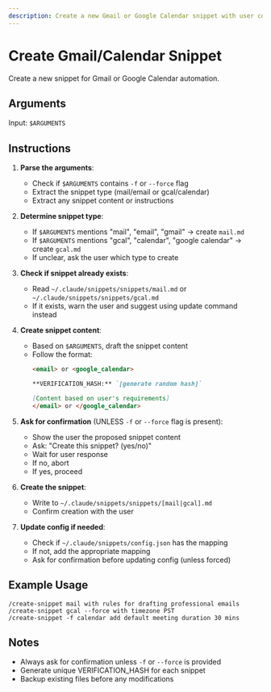 ```yaml
---
description: Create a new Gmail or Google Calendar snippet with user confirmation
---
```


# Create Gmail/Calendar Snippet

Create a new snippet for Gmail or Google Calendar automation.

## Arguments

Input: `$ARGUMENTS`

## Instructions

1. **Parse the arguments**:
   - Check if `$ARGUMENTS` contains `-f` or `--force` flag
   - Extract the snippet type (mail/email or gcal/calendar)
   - Extract any snippet content or instructions

2. **Determine snippet type**:
   - If `$ARGUMENTS` mentions "mail", "email", "gmail" → create `mail.md`
   - If `$ARGUMENTS` mentions "gcal", "calendar", "google calendar" → create `gcal.md`
   - If unclear, ask the user which type to create

3. **Check if snippet already exists**:
   - Read `~/.claude/snippets/snippets/mail.md` or `~/.claude/snippets/snippets/gcal.md`
   - If it exists, warn the user and suggest using update command instead

4. **Create snippet content**:
   - Based on `$ARGUMENTS`, draft the snippet content
   - Follow the format:
     ```markdown
     <email> or <google_calendar>

     **VERIFICATION_HASH:** `[generate random hash]`

     [Content based on user's requirements]
     </email> or </google_calendar>
     ```

5. **Ask for confirmation** (UNLESS `-f` or `--force` flag is present):
   - Show the user the proposed snippet content
   - Ask: "Create this snippet? (yes/no)"
   - Wait for user response
   - If no, abort
   - If yes, proceed

6. **Create the snippet**:
   - Write to `~/.claude/snippets/snippets/[mail|gcal].md`
   - Confirm creation with the user

7. **Update config if needed**:
   - Check if `~/.claude/snippets/config.json` has the mapping
   - If not, add the appropriate mapping
   - Ask for confirmation before updating config (unless forced)

## Example Usage

```
/create-snippet mail with rules for drafting professional emails
/create-snippet gcal --force with timezone PST
/create-snippet -f calendar add default meeting duration 30 mins
```

## Notes

- Always ask for confirmation unless `-f` or `--force` is provided
- Generate unique VERIFICATION_HASH for each snippet
- Backup existing files before any modifications
